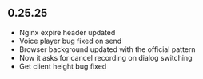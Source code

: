 ## 0.25.25
* Nginx expire header updated
* Voice player bug fixed on send
* Browser background updated with the official pattern
* Now it asks for cancel recording on dialog switching
* Get client height bug fixed 